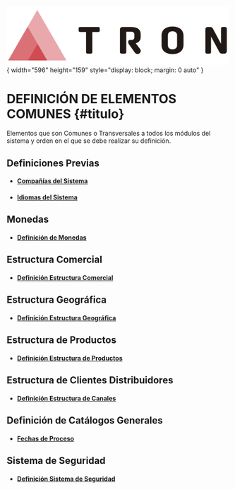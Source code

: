 ![Imagen LOGO](./00-Imagen/logo-TRON.png){ width="596" height="159" style="display: block; margin: 0 auto" }

# DEFINICIÓN DE ELEMENTOS COMUNES {#titulo}

Elementos que son Comunes o Transversales a todos los módulos del sistema y orden en el que se debe realizar su definición.

## Definiciones Previas

- #### [Compañías del Sistema](./DEFINICION-de-Compania.md#titulo)
- #### [Idiomas del Sistema](./DEFINICION-de-Idioma.md#titulo)

## Monedas

- #### [Definición de Monedas](./01-Moneda/DEFINICION-Moneda.md#titulo)

## Estructura Comercial

- #### [Definición Estructura Comercial](./02-Estructura-Comercial/DEFINICION-Estructura-Comercial.md#titulo)

## Estructura Geográfica

- #### [Definición Estructura Geográfica](./03-Estructura-geografica/DEFINICION-Estructura-Geografica.md#titulo)

## Estructura de Productos

- #### [Definición Estructura de Productos](./04-Estructura-Producto/DEFINICION-Estructura-Productos.md#titulo)

## Estructura de Clientes Distribuidores

- #### [Definición Estructura de Canales](./05-Estructura-Canal-de-Distribucion/DEFINICION-Estructura-Canales.md#titulo)

## Definición de Catálogos Generales

- #### [Fechas de Proceso](./06-Definiciones-Generales/DEFINICION-Fechas-de-Proceso.md#titulo)

## Sistema de Seguridad

- #### [Definición Sistema de Seguridad](./07-Sistema-de-Seguridad/DEFINICION-Sistema-Seguridad.md#titulo)